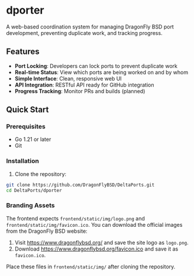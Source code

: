 # dporter

A web-based coordination system for managing DragonFly BSD port development, preventing duplicate work, and tracking progress.

## Features

- **Port Locking**: Developers can lock ports to prevent duplicate work
- **Real-time Status**: View which ports are being worked on and by whom
- **Simple Interface**: Clean, responsive web UI
- **API Integration**: RESTful API ready for GitHub integration
- **Progress Tracking**: Monitor PRs and builds (planned)

## Quick Start

### Prerequisites

- Go 1.21 or later
- Git

### Installation

1. Clone the repository:
```bash
git clone https://github.com/DragonFlyBSD/DeltaPorts.git
cd DeltaPorts/dporter
```

### Branding Assets

The frontend expects `frontend/static/img/logo.png` and `frontend/static/img/favicon.ico`. You can download the official images from the DragonFly BSD website:

1. Visit <https://www.dragonflybsd.org/> and save the site logo as `logo.png`.
2. Download <https://www.dragonflybsd.org/favicon.ico> and save it as `favicon.ico`.

Place these files in `frontend/static/img/` after cloning the repository.

